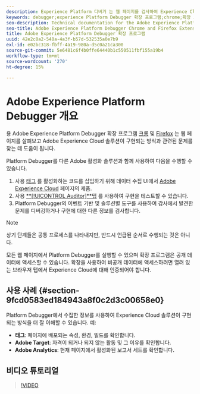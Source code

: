 ```yaml
---
description: Experience Platform 디버거 는 웹 페이지를 검사하여 Experience Cloud 솔루션이 구현되는 방식과 관련된 문제를 찾는 데 도움이 됩니다.
keywords: debugger;experience Platform Debugger 확장 프로그램;chrome;확장 프로그램
seo-description: Technical documentation for the Adobe Experience Platform Debugger Chrome and Firefox Extension - examine your web pages and understand problems with your Experience Cloud solution mplementations
seo-title: Adobe Experience Platform Debugger Chrome and Firefox Extension
title: Adobe Experience Platform Debugger 확장 프로그램
uuid: 42e2c8a2-548a-4a3f-b57d-532535a0e7b9
exl-id: e02bc318-fbff-4a19-980a-d5c0a21ca300
source-git-commit: 5e6481c6f4b0ffe64440b1c550511fbf155a19b4
workflow-type: tm+mt
source-wordcount: '270'
ht-degree: 15%

---
```


# Adobe Experience Platform Debugger 개요

용 Adobe Experience Platform Debugger 확장 프로그램 [크롬](https://chrome.google.com/webstore/detail/adobe-experience-cloud-de/ocdmogmohccmeicdhlhhgepeaijenapj) 및 [Firefox](https://addons.mozilla.org/ko-KR/firefox/addon/adobe-experience-platform-dbg/) 는 웹 페이지를 살펴보고 Adobe Experience Cloud 솔루션이 구현되는 방식과 관련된 문제를 찾는 데 도움이 됩니다.

Platform Debugger를 다른 Adobe 활성화 솔루션과 함께 사용하여 다음을 수행할 수 있습니다.

1. 사용 [태그](https://experienceleague.adobe.com/docs/experience-platform/tags/home.html) 를 활성화하는 코드를 삽입하기 위해 데이터 수집 UI에서 [Adobe Experience Cloud](https://experienceleague.adobe.com/docs/core-services/interface/experience-cloud.html) 페이지의 제품.
1. 사용 [**[!UICONTROL Auditor]**탭](./auditor/overview.md) 를 사용하여 구현을 테스트할 수 있습니다.
1. Platform Debugger의 이벤트 기반 및 솔루션별 도구를 사용하여 감사에서 발견한 문제를 디버깅하거나 구현에 대한 다른 정보를 검사합니다.

>[!NOTE]
>
>상기 단계들은 공통 프로세스를 나타내지만, 반드시 언급된 순서로 수행되는 것은 아니다.

모든 웹 페이지에서 Platform Debugger를 실행할 수 있으며 확장 프로그램은 공개 데이터에 액세스할 수 있습니다. 확장을 사용하여 비공개 데이터에 액세스하려면 열려 있는 브라우저 탭에서 Experience Cloud에 대해 인증되어야 합니다.

## 사용 사례 {#section-9fcd0583ed184943a8f0c2d3c00658e0}

Platform Debugger에서 수집한 정보를 사용하여 Experience Cloud 솔루션이 구현되는 방식을 더 잘 이해할 수 있습니다. 예:

* **태그**: 페이지에 배포되는 속성, 환경, 빌드를 확인합니다.
* **Adobe Target**: 자격이 되거나 되지 않는 활동 및 그 이유를 확인합니다.
* **Adobe Analytics**: 현재 페이지에서 활성화된 보고서 세트를 확인합니다.

## 비디오 튜토리얼

>[!VIDEO](https://video.tv.adobe.com/v/32156?quality=12&learn=on)
